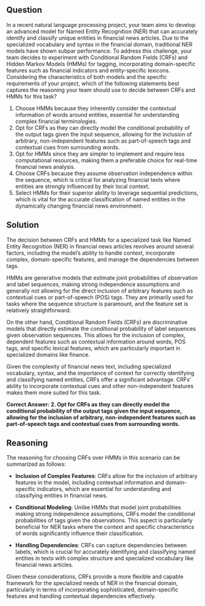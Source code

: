 ## Question
In a recent natural language processing project, your team aims to develop an advanced model for Named Entity Recognition (NER) that can accurately identify and classify unique entities in financial news articles. Due to the specialized vocabulary and syntax in the financial domain, traditional NER models have shown subpar performance. To address this challenge, your team decides to experiment with Conditional Random Fields (CRFs) and Hidden Markov Models (HMMs) for tagging, incorporating domain-specific features such as financial indicators and entity-specific lexicons. Considering the characteristics of both models and the specific requirements of your project, which of the following statements best captures the reasoning your team should use to decide between CRFs and HMMs for this task?

1. Choose HMMs because they inherently consider the contextual information of words around entities, essential for understanding complex financial terminologies.
2. Opt for CRFs as they can directly model the conditional probability of the output tags given the input sequence, allowing for the inclusion of arbitrary, non-independent features such as part-of-speech tags and contextual cues from surrounding words.
3. Opt for HMMs since they are simpler to implement and require less computational resources, making them a preferable choice for real-time financial news analysis.
4. Choose CRFs because they assume observation independence within the sequence, which is critical for analyzing financial texts where entities are strongly influenced by their local context.
5. Select HMMs for their superior ability to leverage sequential predictions, which is vital for the accurate classification of named entities in the dynamically changing financial news environment.

## Solution

The decision between CRFs and HMMs for a specialized task like Named Entity Recognition (NER) in financial news articles revolves around several factors, including the model’s ability to handle context, incorporate complex, domain-specific features, and manage the dependencies between tags. 

HMMs are generative models that estimate joint probabilities of observation and label sequences, making strong independence assumptions and generally not allowing for the direct inclusion of arbitrary features such as contextual cues or part-of-speech (POS) tags. They are primarily used for tasks where the sequence structure is paramount, and the feature set is relatively straightforward.

On the other hand, Conditional Random Fields (CRFs) are discriminative models that directly estimate the conditional probability of label sequences given observation sequences. This allows for the inclusion of complex, dependent features such as contextual information around words, POS tags, and specific lexical features, which are particularly important in specialized domains like finance.

Given the complexity of financial news text, including specialized vocabulary, syntax, and the importance of context for correctly identifying and classifying named entities, CRFs offer a significant advantage. CRFs’ ability to incorporate contextual cues and other non-independent features makes them more suited for this task.

**Correct Answer: 2. Opt for CRFs as they can directly model the conditional probability of the output tags given the input sequence, allowing for the inclusion of arbitrary, non-independent features such as part-of-speech tags and contextual cues from surrounding words.**

## Reasoning

The reasoning for choosing CRFs over HMMs in this scenario can be summarized as follows:

- **Inclusion of Complex Features**: CRFs allow for the inclusion of arbitrary features in the model, including contextual information and domain-specific indicators, which are essential for understanding and classifying entities in financial news.

- **Conditional Modeling**: Unlike HMMs that model joint probabilities making strong independence assumptions, CRFs model the conditional probabilities of tags given the observations. This aspect is particularly beneficial for NER tasks where the context and specific characteristics of words significantly influence their classification.

- **Handling Dependencies**: CRFs can capture dependencies between labels, which is crucial for accurately identifying and classifying named entities in texts with complex structure and specialized vocabulary like financial news articles.

Given these considerations, CRFs provide a more flexible and capable framework for the specialized needs of NER in the financial domain, particularly in terms of incorporating sophisticated, domain-specific features and handling contextual dependencies effectively.